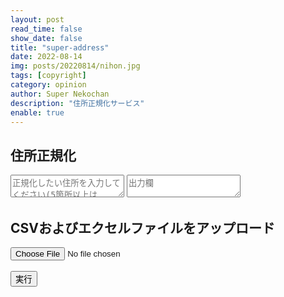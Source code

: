 ```yaml
---
layout: post
read_time: false
show_date: false
title: "super-address"
date: 2022-08-14
img: posts/20220814/nihon.jpg
tags: [copyright]
category: opinion
author: Super Nekochan
description: "住所正規化サービス"
enable: true
---
```

<script src="https://cdn.jsdelivr.net/npm/axios/dist/axios.min.js"></script>
<script src="super_address.js"></script>
<body>
  <div class="container">
    <div class="form">
      <h2>住所正規化</h2>
        <textarea class="input_address" id="address_input" placeholder="正規化したい住所を入力してください(5箇所以上はcsv,xlsx,xlsファイルをアップロードしてください)" ></textarea>
        <textarea readonly class="output_address" id="output_input" placeholder="出力欄" ></textarea>
      <h2 class="margin_text">CSVおよびエクセルファイルをアップロード</h2>
        <input class="input_address_file" type="file" accept=".csv,	.xlsx, .xls">
      <br>
      <br>
      <button class="button" type="button" onclick="buttonClick()">実行</button>
      </div>
    </div>

</body>
<script>
  async function buttonClick(){    
  const address_1 = document.getElementById('address_input').value;
  const address_split = address_1.split(/\n/);
  let address_keyvalue = new Array(address_split.length);
  for(let address_num = 0; address_num<address_split.length; address_num++){
    address_keyvalue[address_num] = {address:address_split[address_num]};
  }
  let input_quantity = address_keyvalue.length;
  console.log("入力数"+input_quantity);
  // 住所正規化APIを実行
  let result_string = await super_address.post_address(address_keyvalue); 
  const ret_dict = JSON.parse(result_string);
  let q_id = ret_dict["result"];
  setTimeout(await get_result_func(q_id,input_quantity),10000);
async function get_result_func(q_id,input_quantity){
  const results_output = await super_address.get_results(q_id);
  console.log(results_output);
  const results_parse=JSON.parse(results_output);
  let status_num = results_parse["status"];
  let status_message = results_parse["message"];
  switch(status_num){
    case 0:
      document.getElementById("output_input").value="";
      for(let i = 0; i<=input_quantity-1;i++ ){
        const results_view = results_parse["results"][i]["address"]; 
        document.getElementById("output_input").value += results_view +"\n";
      }
      break;
    case 1:
      document.getElementById("output_input").value = "状態コード:"+status_num +"\n"+"現在処理中"
      setTimeout(await get_result_func(q_id,input_quantity),10000);
      break;
    default:
      document.getElementById("output_input").value = "状態コード:"+status_num +"\n"+status_message;
      break;
    }
  }
}
</script>

<!-- 
2023/1/31 
jsのファイルの配置位置を確認すること。

-->
<!--
<tweet>tweetタグのテスト</tweet> 
testページ [test](https://www.rollingstone.com/music/music-features/nirvana-kurt-cobain-ai-song-1146444/) 

 End flex-container 
動画コンテンツだおら

<iframe width="560" height="315" src="https://www.youtube.com/watch?v=R4Fpr7wzkvY" title="YouTube video player" frameborder="0" allow="accelerometer; autoplay; clipboard-write; encrypted-media; gyroscope; picture-in-picture" allowfullscreen></iframe>
-->
